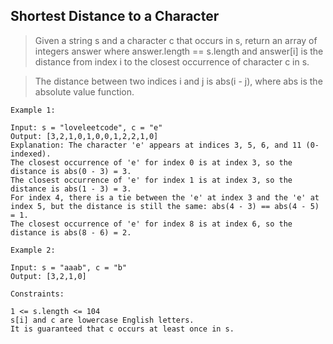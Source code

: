## Shortest Distance to a Character

> Given a string s and a character c that occurs in s, return an array of integers answer where answer.length == s.length and answer[i] is the distance from index i to the closest occurrence of character c in s.

> The distance between two indices i and j is abs(i - j), where abs is the absolute value function.

```
Example 1:

Input: s = "loveleetcode", c = "e"
Output: [3,2,1,0,1,0,0,1,2,2,1,0]
Explanation: The character 'e' appears at indices 3, 5, 6, and 11 (0-indexed).
The closest occurrence of 'e' for index 0 is at index 3, so the distance is abs(0 - 3) = 3.
The closest occurrence of 'e' for index 1 is at index 3, so the distance is abs(1 - 3) = 3.
For index 4, there is a tie between the 'e' at index 3 and the 'e' at index 5, but the distance is still the same: abs(4 - 3) == abs(4 - 5) = 1.
The closest occurrence of 'e' for index 8 is at index 6, so the distance is abs(8 - 6) = 2.
```
```
Example 2:

Input: s = "aaab", c = "b"
Output: [3,2,1,0]
```
```
Constraints:

1 <= s.length <= 104
s[i] and c are lowercase English letters.
It is guaranteed that c occurs at least once in s.
```
